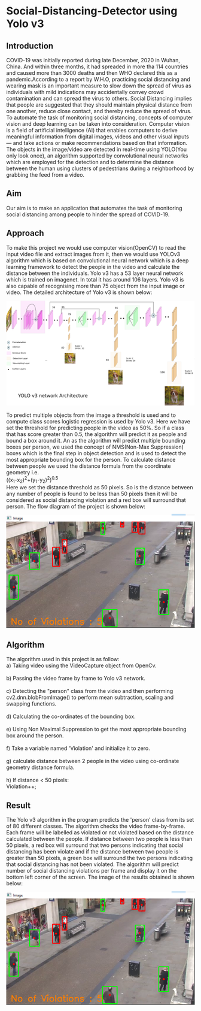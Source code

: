 # Social-Distancing-Detector using Yolo v3
## **Introduction**
COVID-19 was initially reported during late
December, 2020 in Wuhan, China. And within three
months, it had spreaded in more tha 114 countries and
caused more than 3000 deaths and then WHO declared
this as a pandemic.According to a report by
W.H.O, practicing social distancing and wearing mask
is an important measure to slow down the spread of
virus as individuals with mild indications may
accidentally convey crowd contamination and can
spread the virus to others. Social Distancing implies
that people are suggested that they should maintain
physical distance from one another, reduce close
contact, and thereby reduce the spread of virus. To
automate the task of monitoring social distancing,
concepts of computer vision and deep learning can be
taken into consideration. Computer vision is a field of
artificial intelligence (AI) that enables computers to
derive meaningful information from digital images,
videos and other visual inputs — and take actions or
make recommendations based on that information. The
objects in the image/video are detected in real-time
using YOLO(You only look once), an algorithm
supported by convolutional neural networks which are
employed for the detection and to determine the
distance between the human using clusters of
pedestrians during a neighborhood by grabbing the
feed from a video.

## **Aim**
Our aim is to make an application
that automates the task of monitoring social distancing
among people to hinder the spread of COVID-19.

## **Approach**
To make this project we would use computer
vision(OpenCV) to read the input video file and extract
images from it, then we would use YOLOv3 algorithm
which is based on convolutional neural network which is
a deep learning framework to detect the people in the
video and calculate the distance between the individuals.
Yolo v3 has a 53 layer neural network which is trained on
imagenet. In total it has around 106 layers. Yolo v3 is also
capable of recognising
more than 75 object from the input image or video. The
detailed architecture of Yolo v3 is shown below:
<p align="center">
  <img src="https://github.com/prathammehta16/Social-Distancing-Detector-1-/blob/images/yoloarchitecture.png">
</p>

To predict multiple objects from the image a threshold is
used and to compute class scores logistic regression is used
by Yolo v3. Here we have set the
threshold for predicting people in the video as 50%. So if
a class that has score greater than 0.5, the algorithm will
predict it as people and
bound a box around it. An as the algorithm will predict
multiple bounding boxes per person, we used the concept
of NMS(Non-Max Suppression) boxes which
is the final step in object detection and is used to detect the
most appropriate bounding box for the person.
To calculate distance between people we used the distance
formula from the coordinate geometry i.e. </br>
((x<sub>1</sub>-x<sub>2</sub>)<sup>2</sup>+(y<sub>1</sub>-y<sub>2</sub>)<sup>2</sup>)<sup>0.5</sup>
</br>
Here we set the distance threshold as 50 pixels. So is the
distance between any number of people is found to be less
than 50 pixels then it will be considered as social
distancing violation and a red box will surround that
person. The flow diagram of the project is shown below:
<p align="center">
  <img src="https://github.com/prathammehta16/Social-Distancing-Detector-1-/blob/images/result.png">
</p>

## **Algorithm**
The algorithm used in this project is as follow:
<br>a) Taking video using the VideoCapture object from
OpenCv.</br>
<br>b) Passing the video frame by frame to Yolo v3 network.</br>
<br>c) Detecting the "person" class from the video and then
performing cv2.dnn.blobFromImage() to perform mean
subtraction, scaling and swapping functions.</br>
<br>d) Calculating the co-ordinates of the bounding box.</br>
<br>e) Using Non Maximal Suppression to get the most
appropriate bounding box around the person.</br>
<br>f) Take a variable named 'Violation' and initialize it to
zero.</br>
<br>g) calculate distance between 2 people in the video using
co-ordinate geometry distance formula.</br>
<br>h) If distance < 50 pixels:
<br>Violation++;</br>

## **Result**
The Yolo v3 algorithm in the program predicts the 'person'
class from its set of 80 different classes. The algorithm
checks the video frame-by-frame. Each frame will be
labelled as violated or not violated based on the distance
calculated between the people. If distance between two
people is less than 50 pixels, a red box will surround that
two persons indicating that social distancing has been
violate and if the distance between two people is greater
than 50 pixels, a green box will surround the two persons
indicating that social distancing has not been violated. The
algorithm will predict number of social distancing
violations per frame and display it on the bottom left
corner of the screen. The image of the results obtained is
shown below:
<p align="center">
  <img src="https://github.com/prathammehta16/Social-Distancing-Detector-1-/blob/images/result.png">
</p>
